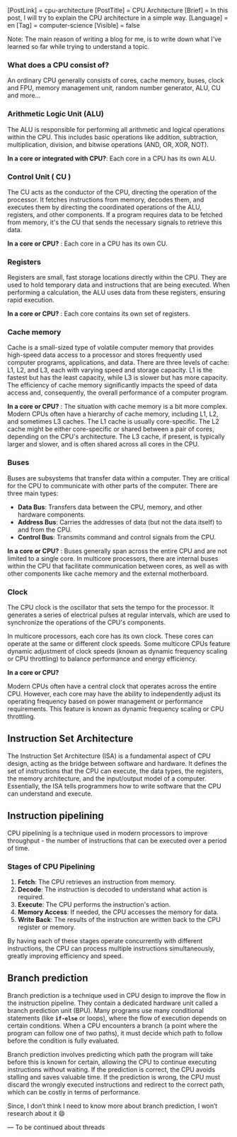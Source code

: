 [PostLink] = cpu-architecture
[PostTitle] = CPU Architecture
[Brief] = In this post, I will try to explain the CPU architecture in a simple way.
[Language] = en
[Tag] = computer-science
[Visible] = false

Note: The main reason of writing a blog for me, is to write down what I’ve learned so far while trying to understand a topic. 

### What does a CPU consist of?

An ordinary CPU generally consists of cores, cache memory, buses, clock and FPU, memory management unit, random number generator, ALU, CU and more…

### Arithmetic Logic Unit (ALU)

The ALU is responsible for performing all arithmetic and logical operations within the CPU. This includes basic operations like addition, subtraction, multiplication, division, and bitwise operations (AND, OR, XOR, NOT).

**In a core or integrated with CPU?**: Each core in a CPU has its own ALU.

### Control Unit ( CU )

The CU acts as the conductor of the CPU, directing the operation of the processor. It fetches instructions from memory, decodes them, and executes them by directing the coordinated operations of the ALU, registers, and other components. If a program requires data to be fetched from memory, it's the CU that sends the necessary signals to retrieve this data.

**In a core or CPU?** : Each core in a CPU has its own CU.

### Registers

Registers are small, fast storage locations directly within the CPU. They are used to hold temporary data and instructions that are being executed. When performing a calculation, the ALU uses data from these registers, ensuring rapid execution.

**In a core or CPU?** : Each core contains its own set of registers.

### Cache memory

Cache is a small-sized type of volatile computer memory that provides high-speed data access to a processor and stores frequently used computer programs, applications, and data. There are three levels of cache: L1, L2, and L3, each with varying speed and storage capacity. L1 is the fastest but has the least capacity, while L3 is slower but has more capacity. The efficiency of cache memory significantly impacts the speed of data access and, consequently, the overall performance of a computer program.

**In a core or CPU?** : The situation with cache memory is a bit more complex. Modern CPUs often have a hierarchy of cache memory, including L1, L2, and sometimes L3 caches. The L1 cache is usually core-specific. The L2 cache might be either core-specific or shared between a pair of cores, depending on the CPU's architecture. The L3 cache, if present, is typically larger and slower, and is often shared across all cores in the CPU.

### Buses

Buses are subsystems that transfer data within a computer. They are critical for the CPU to communicate with other parts of the computer. There are three main types:

- **Data Bus**: Transfers data between the CPU, memory, and other hardware components.
- **Address Bus**: Carries the addresses of data (but not the data itself) to and from the CPU.
- **Control Bus**: Transmits command and control signals from the CPU.

**In a core or CPU?** : Buses generally span across the entire CPU and are not limited to a single core. In multicore processors, there are internal buses within the CPU that facilitate communication between cores, as well as with other components like cache memory and the external motherboard.

### Clock

The CPU clock is the oscillator that sets the tempo for the processor. It generates a series of electrical pulses at regular intervals, which are used to synchronize the operations of the CPU's components.

In multicore processors, each core has its own clock. These cores can operate at the same or different clock speeds. Some multicore CPUs feature dynamic adjustment of clock speeds (known as dynamic frequency scaling or CPU throttling) to balance performance and energy efficiency.

**In a core or CPU?** 

Modern CPUs often have a central clock that operates across the entire CPU. However, each core may have the ability to independently adjust its operating frequency based on power management or performance requirements. This feature is known as dynamic frequency scaling or CPU throttling.

## Instruction Set Architecture

The Instruction Set Architecture (ISA) is a fundamental aspect of CPU design, acting as the bridge between software and hardware. It defines the set of instructions that the CPU can execute, the data types, the registers, the memory architecture, and the input/output model of a computer. Essentially, the ISA tells programmers how to write software that the CPU can understand and execute.

## **Instruction** pipelining

CPU pipelining is a technique used in modern processors to improve throughput - the number of instructions that can be executed over a period of time.

### Stages of CPU Pipelining

1. **Fetch**: The CPU retrieves an instruction from memory.
2. **Decode**: The instruction is decoded to understand what action is required.
3. **Execute**: The CPU performs the instruction's action.
4. **Memory Access**: If needed, the CPU accesses the memory for data.
5. **Write Back**: The results of the instruction are written back to the CPU register or memory.

By having each of these stages operate concurrently with different instructions, the CPU can process multiple instructions simultaneously, greatly improving efficiency and speed.

## Branch prediction

Branch prediction is a technique used in CPU design to improve the flow in the instruction pipeline. They contain a dedicated hardware unit called a branch prediction unit (BPU). Many programs use many conditional statements (like **`if-else`** or loops), where the flow of execution depends on certain conditions. When a CPU encounters a branch (a point where the program can follow one of two paths), it must decide which path to follow before the condition is fully evaluated. 

Branch prediction involves predicting which path the program will take before this is known for certain, allowing the CPU to continue executing instructions without waiting. If the prediction is correct, the CPU avoids stalling and saves valuable time. If the prediction is wrong, the CPU must discard the wrongly executed instructions and redirect to the correct path, which can be costly in terms of performance.

Since, I don’t think I need to know more about branch prediction, I won’t research about it 😄

— To be continued about threads